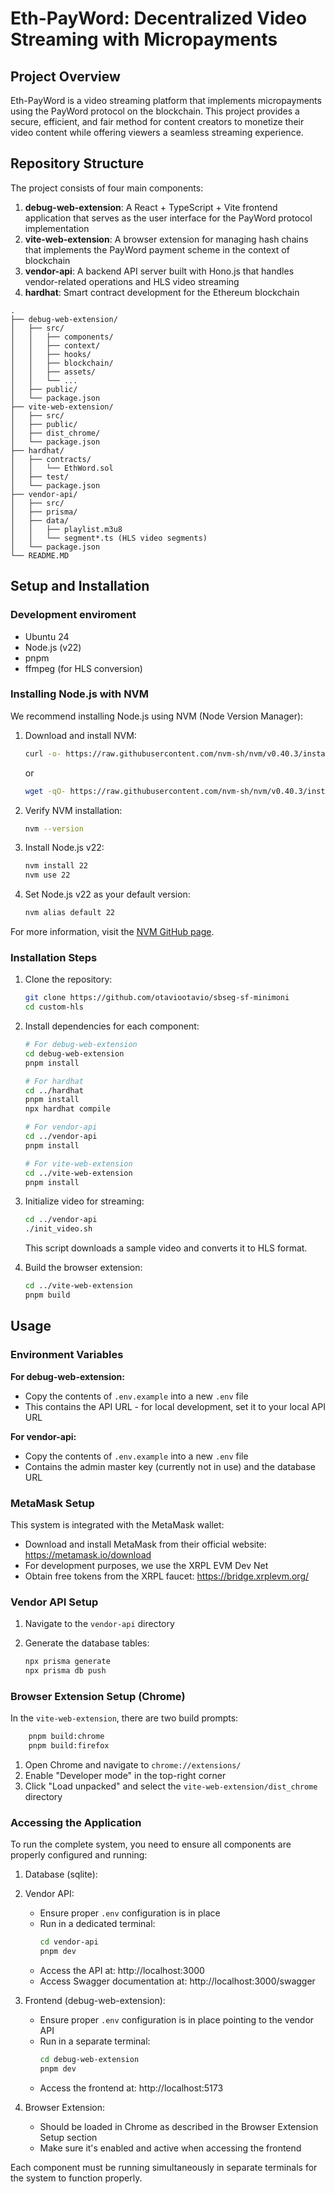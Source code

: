 # Eth-PayWord: Decentralized Video Streaming with Micropayments

## Project Overview

Eth-PayWord is a video streaming platform that implements micropayments using the PayWord protocol on the blockchain. This project provides a secure, efficient, and fair method for content creators to monetize their video content while offering viewers a seamless streaming experience.

## Repository Structure

The project consists of four main components:

1. **debug-web-extension**: A React + TypeScript + Vite frontend application that serves as the user interface for the PayWord protocol implementation
2. **vite-web-extension**: A browser extension for managing hash chains that implements the PayWord payment scheme in the context of blockchain
3. **vendor-api**: A backend API server built with Hono.js that handles vendor-related operations and HLS video streaming
4. **hardhat**: Smart contract development for the Ethereum blockchain

```
.
├── debug-web-extension/
│   ├── src/
│   │   ├── components/
│   │   ├── context/
│   │   ├── hooks/
│   │   ├── blockchain/
│   │   ├── assets/
│   │   └── ...
│   ├── public/
│   └── package.json
├── vite-web-extension/
│   ├── src/
│   ├── public/
│   ├── dist_chrome/
│   └── package.json
├── hardhat/
│   ├── contracts/
│   │   └── EthWord.sol
│   ├── test/
│   └── package.json
├── vendor-api/
│   ├── src/
│   ├── prisma/
│   ├── data/
│   │   ├── playlist.m3u8
│   │   └── segment*.ts (HLS video segments)
│   └── package.json
└── README.MD
```

## Setup and Installation

### Development enviroment
- Ubuntu 24
- Node.js (v22)
- pnpm
- ffmpeg (for HLS conversion)


### Installing Node.js with NVM

We recommend installing Node.js using NVM (Node Version Manager):

1. Download and install NVM:
   ```bash
   curl -o- https://raw.githubusercontent.com/nvm-sh/nvm/v0.40.3/install.sh | bash
   ```
   or
   ```bash
   wget -qO- https://raw.githubusercontent.com/nvm-sh/nvm/v0.40.3/install.sh | bash
   ```

2. Verify NVM installation:
   ```bash
   nvm --version
   ```

3. Install Node.js v22:
   ```bash
   nvm install 22
   nvm use 22
   ```

4. Set Node.js v22 as your default version:
   ```bash
   nvm alias default 22
   ```

For more information, visit the [NVM GitHub page](https://github.com/nvm-sh/nvm).

### Installation Steps

1. Clone the repository:

   ```bash
   git clone https://github.com/otaviootavio/sbseg-sf-minimoni
   cd custom-hls
   ```

2. Install dependencies for each component:

   ```bash
   # For debug-web-extension
   cd debug-web-extension
   pnpm install

   # For hardhat
   cd ../hardhat
   pnpm install
   npx hardhat compile

   # For vendor-api
   cd ../vendor-api
   pnpm install

   # For vite-web-extension
   cd ../vite-web-extension
   pnpm install
   ```

3. Initialize video for streaming:

   ```bash
   cd ../vendor-api
   ./init_video.sh
   ```

   This script downloads a sample video and converts it to HLS format.

4. Build the browser extension:
   ```bash
   cd ../vite-web-extension
   pnpm build
   ```

## Usage

### Environment Variables

**For debug-web-extension:**

- Copy the contents of `.env.example` into a new `.env` file
- This contains the API URL - for local development, set it to your local API URL

**For vendor-api:**

- Copy the contents of `.env.example` into a new `.env` file
- Contains the admin master key (currently not in use) and the database URL

### MetaMask Setup

This system is integrated with the MetaMask wallet:

- Download and install MetaMask from their official website: https://metamask.io/download
- For development purposes, we use the XRPL EVM Dev Net
- Obtain free tokens from the XRPL faucet: https://bridge.xrplevm.org/

### Vendor API Setup


1. Navigate to the `vendor-api` directory

2. Generate the database tables:

   ```bash
   npx prisma generate
   npx prisma db push
   ```

### Browser Extension Setup (Chrome)
In the `vite-web-extension`, there are two build prompts:

```bash
    pnpm build:chrome
    pnpm build:firefox
```

1. Open Chrome and navigate to `chrome://extensions/`
2. Enable "Developer mode" in the top-right corner
3. Click "Load unpacked" and select the `vite-web-extension/dist_chrome` directory

### Accessing the Application

To run the complete system, you need to ensure all components are properly configured and running:

1. Database (sqlite):

2. Vendor API:

   - Ensure proper `.env` configuration is in place
   - Run in a dedicated terminal:
     ```bash
     cd vendor-api
     pnpm dev
     ```
   - Access the API at: http://localhost:3000
   - Access Swagger documentation at: http://localhost:3000/swagger

3. Frontend (debug-web-extension):

   - Ensure proper `.env` configuration is in place pointing to the vendor API
   - Run in a separate terminal:
     ```bash
     cd debug-web-extension
     pnpm dev
     ```
   - Access the frontend at: http://localhost:5173

4. Browser Extension:
   - Should be loaded in Chrome as described in the Browser Extension Setup section
   - Make sure it's enabled and active when accessing the frontend

Each component must be running simultaneously in separate terminals for the system to function properly.
